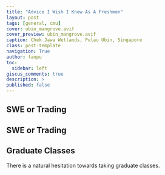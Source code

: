 ```yaml
---
title: "Advice I Wish I Knew As A Freshmen"
layout: post
tags: [general, cmu]
cover: ubin_mangrove.avif
cover_preview: ubin_mangrove.avif
caption: Chek Jawa Wetlands, Pulau Ubin, Singapore
class: post-template
navigation: True
author: fanpu
toc:
  sidebar: left
giscus_comments: true
description: >
published: false
---
```


## SWE or Trading

## SWE or Trading

## Graduate Classes
There is a natural hesitation towards taking graduate classes.

## 
